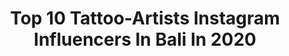 ---
title: Top 10 Tattoo-Artists Instagram Influencers In Bali In 2020
description: >-
  Find top tattoo-artists Instagram influencers in Bali in 2020. Most popular hashtags: #bali #inked #tattoos #tattoo.
platform: Instagram
profiles:
  - username: "_.kobrin._"
    fullname: >-
      Jake Kobrin
    location: "Indonesia"
    followers: 30780
    engagement: 124
    commentsToLikes: 0.052786
    id: ck5zisk5kgao70i14jd0kp9yg
    verified: false
    hashtags: "#tool, #illo, #baliindonesia, #drawing"
  - username: "dodepras_lumina"
    fullname: >-
      dodepras_tattoo
    location: "Indonesia"
    followers: 262487
    engagement: 267
    commentsToLikes: 0.014685
    id: ck5cbxj9pgci10i11tzsj1dnx
    verified: false
    hashtags: "#harleydavidson, #roadglidecvo, #salammatadua, #dirumahaja"
  - username: "surantyyasaa_tattoo"
    fullname: >-
      KUPIT’S ✠ GodGoldTattooBali ✠
    location: "Indonesia"
    followers: 21273
    engagement: 349
    commentsToLikes: 0.009110
    id: ck6u0s4dfhfqm0j71tws23uxf
    verified: false
    hashtags: "#liontattoo, #nativeamericangirl, #bali, #tattoobali"
  - username: "simone.folliero.tattoo"
    fullname: >-
      simone.folliero.tattoo
    location: "Indonesia"
    followers: 22458
    engagement: 224
    commentsToLikes: 0.010050
    id: ck5q0wpmu84w80i112b83aqaz
    verified: false
    hashtags: "#trafficantidarte, #balitrip, #mind, #ink"
  - username: "thetattooroomcanggu"
    fullname: >-
      The Tattoo Room
    location: "Indonesia"
    followers: 28138
    engagement: 142
    commentsToLikes: 0.002368
    id: ck1396qn2jt6n0i19c0i4utex
    verified: false
    hashtags: "#snaketattoo, #blackworktattoo, #tattoo, #blacktattoo"
  - username: "zombiejambula"
    fullname: >-
      @ luxury Ink Bali
    location: "Indonesia"
    followers: 42704
    engagement: 185
    commentsToLikes: 0.023763
    id: ck1372l1n9gff0i19qkeddi7z
    verified: false
    hashtags: "#sullenaustralia, #joker, #inked, #spidertattoo"
  - username: "magicinkmagz"
    fullname: >-
      Magic Ink Magazine
    location: "Indonesia"
    followers: 81631
    engagement: 109
    commentsToLikes: 0.006268
    id: ck5zyuv2rakn90i14tmbgjhrq
    verified: false
    hashtags: "#magicinkmagz, #tattooidea, #fullsleevetattoo, #inkeeze"
  - username: "jakesfilms"
    fullname: >-
      JakesFilms I Artist & Creator.
    location: "Indonesia"
    followers: 20748
    engagement: 247
    commentsToLikes: 0.069792
    id: ck6u32i1lvbeo0j715y1ugnle
    verified: false
    hashtags: "#beach, #balimodel, #holiday, #shootfilm"
  - username: "surantyyasaa_tattoo"
    fullname: >-
      KUPIT’S ✠ GodGoldTattooBali ✠
    location: "Indonesia"
    followers: 21273
    engagement: 349
    commentsToLikes: 0.009110
    id: ck6u0s4dfhfqm0j71tws23uxf
    verified: false
    hashtags: "#liontattoo, #nativeamericangirl, #bali, #tattoobali"
  - username: "simone.folliero.tattoo"
    fullname: >-
      simone.folliero.tattoo
    location: "Indonesia"
    followers: 22458
    engagement: 224
    commentsToLikes: 0.010050
    id: ck5q0wpmu84w80i112b83aqaz
    verified: false
    hashtags: "#trafficantidarte, #balitrip, #mind, #ink"
---